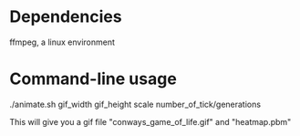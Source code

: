 # Dependencies
ffmpeg, a linux environment

# Command-line usage

./animate.sh gif\_width gif\_height scale number\_of\_tick/generations

This will give you a gif file "conways\_game\_of\_life.gif" and "heatmap.pbm"
